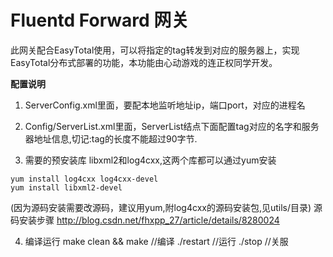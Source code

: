 # Fluentd Forward 网关

此网关配合EasyTotal使用，可以将指定的tag转发到对应的服务器上，实现EasyTotal分布式部署的功能，本功能由心动游戏的连正权同学开发。


**配置说明**

1. ServerConfig.xml里面，要配本地监听地址ip，端口port，对应的进程名

2. Config/ServerList.xml里面，ServerList结点下面配置tag对应的名字和服务器地址信息,切记:tag的长度不能超过90字节.

3. 需要的预安装库
libxml2和log4cxx,这两个库都可以通过yum安装
```base
yum install log4cxx log4cxx-devel
yum install libxml2-devel
```
(因为源码安装需要改源码，建议用yum,附log4cxx的源码安装包,见utils/目录)
    源码安装步骤
http://blog.csdn.net/fhxpp_27/article/details/8280024

4. 编译运行
  make clean && make      //编译
  ./restart               //运行
  ./stop                  //关服

